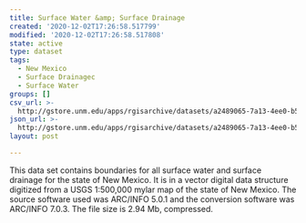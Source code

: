 ```yaml
---
title: Surface Water &amp; Surface Drainage
created: '2020-12-02T17:26:58.517799'
modified: '2020-12-02T17:26:58.517808'
state: active
type: dataset
tags:
  - New Mexico
  - Surface Drainagec
  - Surface Water
groups: []
csv_url: >-
  http://gstore.unm.edu/apps/rgisarchive/datasets/a2489065-7a13-4ee0-b53a-71b53bbba254/hyd2shp.derived.csv
json_url: >-
  http://gstore.unm.edu/apps/rgisarchive/datasets/a2489065-7a13-4ee0-b53a-71b53bbba254/hyd2shp.derived.json
layout: post

---
```

This data set contains boundaries for all surface water and surface drainage for the state of New Mexico. It is in a vector digital data structure digitized from a USGS 1:500,000 mylar map of the state of New Mexico. The source software used was ARC/INFO 5.0.1 and the conversion software was ARC/INFO 7.0.3. The file size is 2.94 Mb, compressed.
